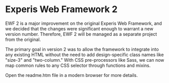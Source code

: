 # Experis Web Framework 2 #

EWF 2 is a major improvement on the original Experis Web Framework, and we decided that the changes were significant enough to warrant a new version number. Therefore, EWF 2 will be managed as a separate project from the original.

The primary goal in version 2 was to allow the framework to integrate into any existing HTML without the need to add design-specific class names like "size-3" and "two-column." With CSS pre-processors like Sass, we can now map common rules to any CSS selector through functions and mixins.

Open the readme.htm file in a modern browser for more details.
